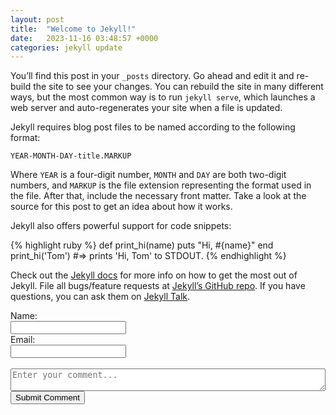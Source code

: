 ```yaml
---
layout: post
title:  "Welcome to Jekyll!"
date:   2023-11-16 03:48:57 +0000
categories: jekyll update
---
```

You’ll find this post in your `_posts` directory. Go ahead and edit it and re-build the site to see your changes. You can rebuild the site in many different ways, but the most common way is to run `jekyll serve`, which launches a web server and auto-regenerates your site when a file is updated.

Jekyll requires blog post files to be named according to the following format:

`YEAR-MONTH-DAY-title.MARKUP`

Where `YEAR` is a four-digit number, `MONTH` and `DAY` are both two-digit numbers, and `MARKUP` is the file extension representing the format used in the file. After that, include the necessary front matter. Take a look at the source for this post to get an idea about how it works.

Jekyll also offers powerful support for code snippets:

{% highlight ruby %}
def print_hi(name)
  puts "Hi, #{name}"
end
print_hi('Tom')
#=> prints 'Hi, Tom' to STDOUT.
{% endhighlight %}

Check out the [Jekyll docs][jekyll-docs] for more info on how to get the most out of Jekyll. File all bugs/feature requests at [Jekyll’s GitHub repo][jekyll-gh]. If you have questions, you can ask them on [Jekyll Talk][jekyll-talk].

[jekyll-docs]: https://jekyllrb.com/docs/home
[jekyll-gh]:   https://github.com/jekyll/jekyll
[jekyll-talk]: https://talk.jekyllrb.com/

<div>
    <form id="comment-form">
      <label for="name">Name:</label><br>
      <input type="text" id="name" name="name" required=""><br>  
      <label for="email">Email:</label><br>
      <input type="email" id="email" name="email" required=""><br>
      <br>
      <textarea id="comment" name="comment" style="width:100%" placeholder="Enter your comment..." required=""></textarea><br>  
      <button type="submit">Submit Comment</button>
  </form>
  </div> 
<br/>
<style>
.comment-item {
    border-bottom: 1px solid #e8e8e8;
    padding-bottom: 10px;
}
.comment-container {
    border: 1px solid #ccc;
    padding: 10px;
    margin-bottom: 10px;
}
.comment-info {
    display: flex;
    align-items: center;
    margin-bottom: 8px;
}
.comment-info img {
    border-radius: 50%;
    margin-right: 8px;
}
.comment-text {
    margin-bottom: 8px;
}
.comment-date {
    color: #888;
}
</style>
<div id="comment-container-list">
 
</div>            
<script>  
 async function submitComment() {
          const nameInput = document.getElementById('name');
          const commentInput = document.getElementById('comment');
          const emailInput = document.getElementById('email');
          const name = nameInput.value;
          const comment = commentInput.value;             
          const email = emailInput.value;      
          try {
                const response = await fetch("/api/Comment?page=2023-11-16-welcome-to-jekyll", {
                    method: 'POST',
                    headers: {
                        'Content-Type': 'application/json'
                        // Add any additional headers as needed
                    },                    
                    body: JSON.stringify({name,comment, email }) // Convert the data to JSON string
                });
                if (!response.ok) {
                    throw new Error(`HTTP error! Status: ${response.status}`);
                }
                const responseData = await response.json();
                console.log('Response:', responseData);
                 // Clear the form inputs
                nameInput.value = '';
                commentInput.value = '';
                emailInput.value = '';
            } catch (error) {
                console.error('Error:', error);
            }       
          fetchData();    
        }
 async function fetchData() {
            try {
                const response = await fetch('/api/GetComments?page=2023-11-16-welcome-to-jekyll');
                const data = await response.json();              
                processApiData(data);
            } catch (error) {
                console.error('Error fetching data:', error);
            }
        }       
        function processApiData(data) {
            const contentDiv = document.getElementById('comment-container-list');            
            data.forEach((item, index) => {               
                var commentContainer = document.createElement('div');
                commentContainer.classList.add('comment-container');
                var commentInfo = document.createElement('div');
                commentInfo.classList.add('comment-info');              
                var nameDiv = document.createElement('div');
                nameDiv.innerHTML = item.commentBy;
                commentInfo.appendChild(nameDiv);
                // Create the comment-text div
                var commentText = document.createElement('div');
                commentText.classList.add('comment-text');
                // Create the paragraph inside comment-text
                var paragraph = document.createElement('p');
                paragraph.textContent = item.comment;
                commentText.appendChild(paragraph);
                // Create the comment-date div
                var commentDate = document.createElement('div');
                commentDate.classList.add('comment-date');
                // Create the small element inside comment-date
                var smallElement = document.createElement('small');
                smallElement.textContent = item.timestamp;
                commentDate.appendChild(smallElement);
                // Append all the created elements to the main container
                commentContainer.appendChild(commentInfo);
                commentContainer.appendChild(commentText);
                commentContainer.appendChild(commentDate);
                // Append the main container to the body
                document.body.appendChild(commentContainer);
                contentDiv.appendChild(commentContainer);
            });           
        }
        // Call the fetchData function when the page loads
        fetchData();
document.getElementById("comment-form").addEventListener("submit", function(event) {
          event.preventDefault(); 
          console.log("Triggered"); 
          submitComment();
          })
</script>

